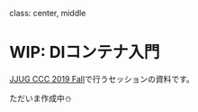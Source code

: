 class: center, middle

# WIP: DIコンテナ入門

[JJUG CCC 2019 Fall](https://ccc2019fall.java-users.jp/)で行うセッションの資料です。

ただいま作成中⛄️
